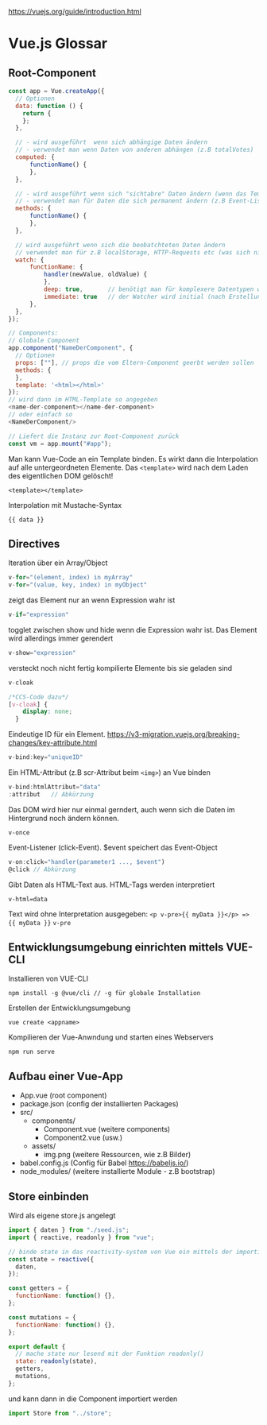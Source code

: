 <https://vuejs.org/guide/introduction.html>

# Vue.js Glossar
## Root-Component
```js
const app = Vue.createApp({
  // Optionen
  data: function () {
    return {
    };
  },

  // - wird ausgeführt  wenn sich abhängige Daten ändern
  // - verwendet man wenn Daten von anderen abhängen (z.B totalVotes)
  computed: {
      functionName() {
      },
  },

  // - wird ausgeführt wenn sich "sichtabre" Daten ändern (wenn das Template neu gerendert werden muss)
  // - verwendet man für Daten die sich permanent ändern (z.B Event-Listener (click))
  methods: {
      functionName() {
      },
  },

  // wird ausgeführt wenn sich die beobatchteten Daten ändern
  // verwendet man für z.B localStorage, HTTP-Requests etc (was sich nicht direkt auf das Template auswirkt)
  watch: {
      functionName: {
          handler(newValue, oldValue) {
          },
          deep: true,       // benötigt man für komplexere Datentypen wie z.B Array
          immediate: true   // der Watcher wird initial (nach Erstellung der Componet) ausgeführt
      },
  },
});

// Components:
// Globale Component
app.component("NameDerComponent", {
  // Optionen
  props: [""], // props die vom Eltern-Component geerbt werden sollen
  methods: {
  },
  template: '<html></html>'
});
// wird dann im HTML-Template so angegeben
<name-der-component></name-der-component>
// oder einfach so
<NameDerComponent/>

// Liefert die Instanz zur Root-Component zurück
const vm = app.mount("#app");
```

Man kann Vue-Code an ein Template binden. Es wirkt dann die Interpolation auf alle untergeordneten Elemente. 
Das ```<template>``` wird nach dem Laden des eigentlichen DOM gelöscht!

```<template></template>```

 Interpolation mit Mustache-Syntax

```{{ data }}```

## Directives
Iteration über ein Array/Object
```js
v-for="(element, index) in myArray"
v-for="(value, key, index) in myObject"
```

zeigt das Element nur an wenn Expression wahr ist
```js
v-if="expression"  
```
togglet zwischen show und hide wenn die Expression wahr ist. 
Das Element wird allerdings immer gerendert
```js
v-show="expression" 
```
versteckt noch nicht fertig kompilierte Elemente bis sie geladen sind
```js
v-cloak    
```
```css
/*CCS-Code dazu*/
[v-cloak] {
    display: none;
  }
```
Eindeutige ID für ein Element.  <https://v3-migration.vuejs.org/breaking-changes/key-attribute.html>
```js
v-bind:key="uniqueID"       
```
Ein HTML-Attribut (z.B scr-Attribut beim ```<img>```) an Vue binden
```js
v-bind:htmlAttribut="data"  
:attribut   // Abkürzung
```
Das DOM wird hier nur einmal gerndert, auch wenn sich die Daten im Hintergrund noch ändern können.

```v-once```

Event-Listener (click-Event). $event speichert das Event-Object
```js
v-on:click="handler(parameter1 ..., $event")  
@click // Abkürzung
```
Gibt Daten als HTML-Text aus. HTML-Tags werden interpretiert

```v-html=data```

Text wird ohne Interpretation ausgegeben: ```<p v-pre>{{ myData }}</p> => {{ myData }}```
```v-pre```

## Entwicklungsumgebung einrichten mittels VUE-CLI
Installieren von VUE-CLI 
```
npm install -g @vue/cli // -g für globale Installation
```

Erstellen der Entwicklungsumgebung
```
vue create <appname>
```

Kompilieren der Vue-Anwndung und starten eines Webservers
```
npm run serve
```

## Aufbau einer Vue-App
* App.vue (root component)
* package.json (config der installierten Packages)
* src/
  * components/
    * Component.vue (weitere components)
    * Component2.vue (usw.)
  * assets/
    * img.png (weitere Ressourcen, wie z.B Bilder)
* babel.config.js (Config für Babel <https://babeljs.io/>)
* node_modules/ (weitere installierte Module - z.B bootstrap)

## Store einbinden
Wird als eigene store.js angelegt
```js
import { daten } from "./seed.js";
import { reactive, readonly } from "vue";

// binde state in das reactivity-system von Vue ein mittels der importierten Funktion reactive()
const state = reactive({
  daten,
});

const getters = {
  functionName: function() {},
};

const mutations = {
  functionName: function() {},
};

export default {
  // mache state nur lesend mit der Funktion readonly()
  state: readonly(state), 
  getters,
  mutations,
};
```
und kann dann in die Component importiert werden
```js 
import Store from "../store";
```